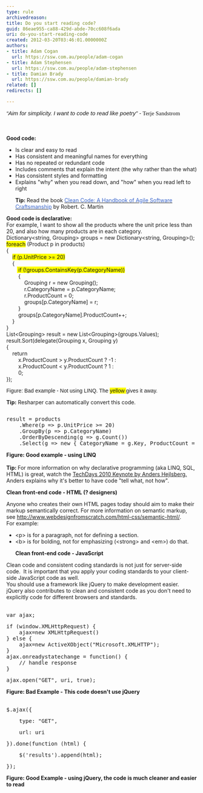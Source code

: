 ```yaml
---
type: rule
archivedreason: 
title: Do you start reading code?
guid: 86eae955-ca88-429d-abde-70cc608f6ada
uri: do-you-start-reading-code
created: 2012-03-20T03:46:01.0000000Z
authors:
- title: Adam Cogan
  url: https://ssw.com.au/people/adam-cogan
- title: Adam Stephensen
  url: https://ssw.com.au/people/adam-stephensen
- title: Damian Brady
  url: https://ssw.com.au/people/damian-brady
related: []
redirects: []

---
```



<p><span style="line-height&#58;normal;font-family&#58;calibri, sans-serif;font-size&#58;15px;"><em>“Aim for simplicity. I want to code to read like poetry”&#160;- </em><font face="Calibri">Terje Sandstrom</font></span></p>
<br><excerpt class='endintro'></excerpt><br>
<div><strong>Good code&#58;</strong></div>
<ul><li>Is clear and easy to read</li>
<li>Has consistent and meaningful names for everything</li>
<li>Has no repeated or redundant code</li>
<li>Includes comments that explain the&#160;intent (the why rather than the what)</li>
<li>Has consistent styles and formatting</li>
<li>Explains &quot;why&quot; when you read down, and &quot;how&quot; when you read left to right</li></ul>
<ul><strong>Tip&#58; </strong>Read the book <a href="http&#58;//www.google.com.hk/url?sa=t&amp;rct=j&amp;q=clean+code+download&amp;source=web&amp;cd=2&amp;ved=0CDgQFjAB&amp;url=http&#58;//www.e-reading.org.ua/bookreader.php/134601/Clean_Code_-_A_Handbook_of_Agile_Software_Craftsmanship.html&amp;ei=2jRoT8yfM_LSiAKK9piWBw&amp;usg=AFQjCNEGQx__eAf7t0yM_dYGtaaxJ6TqJA"><font color="#3a66cc">Clean Code&#58; A Handbook of Agile Software Craftsmanship</font></a> by Robert. C. Martin</ul>
<div><strong>Good code is declarative&#58;</strong></div>
<div>For example, I want to show all the products where the&#160;unit price less than 20, and also&#160;how many&#160;products are in each category.</div>
<div><div class="ssw-rteStyle-CodeArea"><div>Dictionary&lt;string, Grouping&gt; groups = new Dictionary&lt;string, Grouping&gt;();<br><span style="background-color&#58;rgb(255,255,0);"><span style="background-color&#58;rgb(255,255,0);">foreach</span></span> (Product p in products)<br>&#123;<br>&#160;&#160;&#160; <span style="background-color&#58;rgb(255,255,0);"><span style="background-color&#58;rgb(255,255,0);">if (p.UnitPrice &gt;= 20)</span></span><br>&#160;&#160;&#160; &#123;<br>&#160;&#160;&#160;&#160;&#160;&#160;&#160;<span style="background-color&#58;rgb(255,255,0);"> if (!groups.ContainsKey(p.CategoryName))</span><br>&#160;&#160;&#160;&#160;&#160;&#160;&#160; &#123;<br>&#160;&#160;&#160;&#160;&#160;&#160;&#160;&#160;&#160;&#160;&#160; Grouping r = new Grouping();<br>&#160;&#160;&#160;&#160;&#160;&#160;&#160;&#160;&#160;&#160;&#160; r.CategoryName = p.CategoryName;<br>&#160;&#160;&#160;&#160;&#160;&#160;&#160;&#160;&#160;&#160;&#160; r.ProductCount = 0;<br>&#160;&#160;&#160;&#160;&#160;&#160;&#160;&#160;&#160;&#160;&#160; groups[p.CategoryName] = r;<br>&#160;&#160;&#160;&#160;&#160;&#160;&#160; &#125;<br>&#160;&#160;&#160;&#160;&#160;&#160;&#160; groups[p.CategoryName].ProductCount++;<br>&#160;&#160;&#160; &#125;<br>&#125;</div>
<div>List&lt;Grouping&gt; result = new List&lt;Grouping&gt;(groups.Values);<br>result.Sort(delegate(Grouping x, Grouping y)<br>&#123;<br>&#160;&#160;&#160; return<br>&#160;&#160;&#160;&#160;&#160;&#160;&#160; x.ProductCount &gt; y.ProductCount ? -1 &#58;<br>&#160;&#160;&#160;&#160;&#160;&#160;&#160; x.ProductCount &lt; y.ProductCount ? 1 &#58;<br>&#160;&#160;&#160;&#160;&#160;&#160;&#160; 0;<br>&#125;);</div></div></div>
<pre class="ssw-rteStyle-FigureBad"><span style="font-family&#58;verdana, arial, sans-serif;white-space&#58;normal;">Figure&#58;&#160;Bad example -&#160;Not using LINQ.&#160;The <span style="background-color&#58;rgb(255,255,0);">yellow </span>gives it away.</span></pre>
<p><strong>Tip&#58;</strong> Resharper can automatically convert this code.</p>
<pre><font face="verdana, arial, sans-serif"><span style="white-space&#58;normal;"></span></font></pre>
<div><div class="ssw-rteStyle-CodeArea"><pre>result = products
    .Where(p =&gt; p.UnitPrice &gt;= 20)
    .GroupBy(p =&gt; p.CategoryName)
    .OrderByDescending(g =&gt; g.Count())
    .Select(g =&gt; <span>n</span><span>ew</span><span> </span>&#123; CategoryName = g.Key, ProductCount = g.Count() &#125;);</pre></div></div>
<div class="ssw-rteStyle-FigureGood"><b>Figure&#58; Good example - using LINQ</b><strong></strong></div>
<div><b><br></b></div>
<div><strong>Tip&#58; </strong>For more information on why&#160;declarative programming&#160;(aka LINQ, SQL, HTML) is great,&#160;watch the <a href="http&#58;//channel9.msdn.com/blogs/adebruyn/techdays-2010-developer-keynote-by-anders-hejlsberg">TechDays 2010 Keynote by Anders Hejlsberg.</a> Anders explains why it's better to have code &quot;tell&#160;what,&#160;not how&quot;.</div>
<p><strong>Clean front-end code - HTML (? designers)</strong></p>
<div>Anyone who creates their own HTML pages today should aim to make their markup semantically correct. For more information on semantic markup, see <a href="http&#58;//www.webdesignfromscratch.com/html-css/semantic-html/">http&#58;//www.webdesignfromscratch.com/html-css/semantic-html/</a>.</div>
<div>For example&#58;</div>
<ul><li>&lt;p&gt;&#160;is for a paragraph,&#160;not for defining a section.</li>
<li>&lt;b&gt; is for bolding,&#160;not for&#160;emphasizing&#160;(&lt;strong&gt; and&#160;&lt;em&gt;) do that.</li>
<strong></strong></ul>
<ul><strong>Clean front-end code -&#160;JavaScript</strong></ul>
<div>Clean code and consistent coding standards is not just for server-side code.&#160; It is important that you apply your coding standards to your client-side JavaScript code as well.</div>
<div>You should use a framework like jQuery to make development easier.&#160; jQuery also&#160;contributes to clean and consistent code as you don't need to explicitly code for different browsers and standards.</div>
<div><strong></strong>&#160;</div>
<div class="ssw-rteStyle-CodeArea"><pre>var ajax;</pre>
<pre>if (window.XMLHttpRequest) &#123;
    ajax=new XMLHttpRequest()
&#125; else &#123;
    ajax=new ActiveXObject(&quot;Microsoft.XMLHTTP&quot;);
&#125;
ajax.onreadystatechange = function() &#123;
    // handle response
&#125;</pre>
<pre>ajax.open(&quot;GET&quot;, uri, true); </pre></div>
<div class="ssw-rteStyle-FigureBad"><strong>Figure&#58; Bad Example - This code doesn't use jQuery</strong></div>
<div><strong></strong>&#160;</div>
<div><strong></strong><div class="ssw-rteStyle-CodeArea"><pre>$.ajax(&#123;</pre>
<pre>    type&#58; &quot;GET&quot;,</pre>
<pre>    url&#58; uri</pre>
<pre>&#125;).done(function (html) &#123;</pre>
<pre>    $('results').append(html);</pre>
<pre>&#125;);</pre></div>
</div>
<div class="ssw-rteStyle-FigureGood"><strong>Figure&#58; Good Example&#160;</strong><strong>- using jQuery​, the code is much cleaner and easier to read</strong></div>


